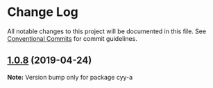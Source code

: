 # Change Log

All notable changes to this project will be documented in this file.
See [Conventional Commits](https://conventionalcommits.org) for commit guidelines.

## [1.0.8](https://github.com/cyyjs/lerna-test/compare/v1.0.7...v1.0.8) (2019-04-24)

**Note:** Version bump only for package cyy-a
